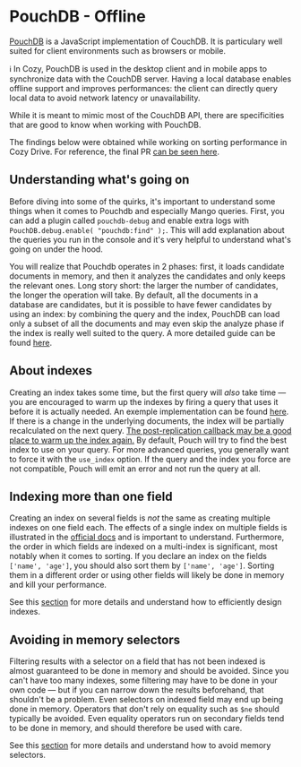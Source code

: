 # PouchDB - Offline

[PouchDB](https://pouchdb.com/) is a JavaScript implementation of CouchDB. It is particulary well suited for client environments such as browsers or mobile.

ℹ️ In Cozy, PouchDB is used in the desktop client and in mobile apps to synchronize data with the CouchDB server. Having a local database enables offline support and improves performances: the client can directly query local data to avoid network latency or unavailability.

While it is meant to mimic most of the CouchDB API, there are specificities that are good to know when working with PouchDB.

The findings below were obtained while working on sorting performance in Cozy Drive. For reference, the final PR [can be seen here](https://github.com/cozy/cozy-drive/pull/1002/files).

## Understanding what's going on

Before diving into some of the quirks, it's important to understand some things when it comes to Pouchdb and especially Mango queries.
First, you can add a plugin called `pouchdb-debug` and enable extra logs with `PouchDB.debug.enable( "pouchdb:find" );`. This will add explanation about the queries you run in the console and it's very helpful to understand what's going on under the hood.

You will realize that Pouchdb operates in 2 phases: first, it loads candidate documents in memory, and then it analyzes the candidates and only keeps the relevant ones. Long story short: the larger the number of candidates, the longer the operation will take. By default, all the documents in a database are candidates, but it is possible to have fewer candidates by using an index: by combining the query and the index, PouchDB can load only a subset of all the documents and may even skip the analyze phase if the index is really well suited to the query. A more detailed guide can be found [here](https://www.bennadel.com/blog/3258-understanding-the-query-plan-explained-by-the-find-plugin-in-pouchdb-6-2-0.htm).


## About indexes

Creating an index takes some time, but the first query will *also* take time — you are encouraged to warm up the indexes by firing a query that uses it before it is actually needed. An exemple implementation can be found [here](https://github.com/cozy/cozy-drive/blob/0326e3d253ca51e0fdb18a9e9b3b5c8ff0b87eba/src/drive/mobile/lib/replication.js#L15-L80).
If there is a change in the underlying documents, the index will be partially recalculated on the next query. [The post-replication callback may be a good place to warm up the index again.](https://github.com/cozy/cozy-drive/blob/0326e3d253ca51e0fdb18a9e9b3b5c8ff0b87eba/src/drive/mobile/lib/replication.js#L86-L91)
By default, Pouch will try to find the best index to use on your query. For more advanced queries, you generally want to force it with the `use_index` option. If the query and the index you force are not compatible, Pouch will emit an error and not run the query at all.

## Indexing more than one field

Creating an index on several fields is *not* the same as creating multiple indexes on one field each. The effects of a single index on multiple fields is illustrated in the [official docs](https://pouchdb.com/guides/mango-queries.html#more-than-one-field) and is important to understand.
Furthermore, the order in which fields are indexed on a multi-index is significant, most notably when it comes to sorting. If you declare an index on the fields `['name', 'age']`, you should also sort them by `['name', 'age']`. Sorting them in a different order or using other fields will likely be done in memory and kill your performance.

See this [section](./advanced.md#indexes-performances-and-design) for more details and understand how to efficiently design indexes.

## Avoiding in memory selectors

Filtering results with a selector on a field that has not been indexed is almost guaranteed to be done in memory and should be avoided. Since you can't have too many indexes, some filtering may have to be done in your own code — but if you can narrow down the results beforehand, that shouldn't be a problem.
Even selectors on indexed field may end up being done in memory. Operators that don't rely on equality such as `$ne` should typically be avoided. Even equality operators run on secondary fields tend to be done in memory, and should therefore be used with care.

See this [section](./advanced.md#indexes-performances-and-design) for more details and understand how to avoid memory selectors.